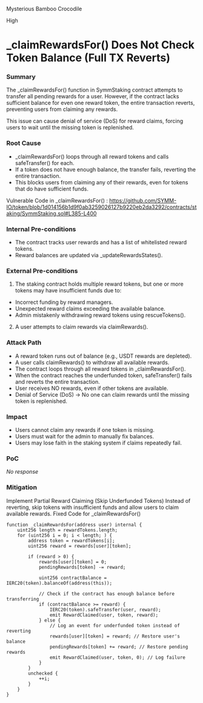 Mysterious Bamboo Crocodile

High

# _claimRewardsFor() Does Not Check Token Balance (Full TX Reverts)

### Summary

The _claimRewardsFor() function in SymmStaking contract attempts to transfer all pending rewards for a user. However, if the contract lacks sufficient balance for even one reward token, the entire transaction reverts, preventing users from claiming any rewards.

This issue can cause denial of service (DoS) for reward claims, forcing users to wait until the missing token is replenished.

### Root Cause

- _claimRewardsFor() loops through all reward tokens and calls safeTransfer() for each.
- If a token does not have enough balance, the transfer fails, reverting the entire transaction.
- This blocks users from claiming any of their rewards, even for tokens that do have sufficient funds.

Vulnerable Code in _claimRewardsFor() : https://github.com/SYMM-IO/token/blob/1d014156b1d9f0ab3259026127b9220eb2da3292/contracts/staking/SymmStaking.sol#L385-L400

### Internal Pre-conditions

- The contract tracks user rewards and has a list of whitelisted reward tokens.
- Reward balances are updated via _updateRewardsStates().


### External Pre-conditions

1. The staking contract holds multiple reward tokens, but one or more tokens may have insufficient funds due to:

  -   Incorrect funding by reward managers.
  -   Unexpected reward claims exceeding the available balance.
  -   Admin mistakenly withdrawing reward tokens using rescueTokens().

2. A user attempts to claim rewards via claimRewards().

### Attack Path

- A reward token runs out of balance (e.g., USDT rewards are depleted).
- A user calls claimRewards() to withdraw all available rewards.
- The contract loops through all reward tokens in _claimRewardsFor().
- When the contract reaches the underfunded token, safeTransfer() fails and reverts the entire transaction.
- User receives NO rewards, even if other tokens are available.
- Denial of Service (DoS) → No one can claim rewards until the missing token is replenished.

### Impact

- Users cannot claim any rewards if one token is missing.
- Users must wait for the admin to manually fix balances.
- Users may lose faith in the staking system if claims repeatedly fail.

### PoC

_No response_

### Mitigation

Implement Partial Reward Claiming (Skip Underfunded Tokens)
Instead of reverting, skip tokens with insufficient funds and allow users to claim available rewards.
Fixed Code for _claimRewardsFor()

```solidity
function _claimRewardsFor(address user) internal {
    uint256 length = rewardTokens.length;
    for (uint256 i = 0; i < length; ) {
        address token = rewardTokens[i];
        uint256 reward = rewards[user][token];

        if (reward > 0) {
            rewards[user][token] = 0;
            pendingRewards[token] -= reward;

            uint256 contractBalance = IERC20(token).balanceOf(address(this));

            // Check if the contract has enough balance before transferring
            if (contractBalance >= reward) {
                IERC20(token).safeTransfer(user, reward);
                emit RewardClaimed(user, token, reward);
            } else {
                // Log an event for underfunded token instead of reverting
                rewards[user][token] = reward; // Restore user's balance
                pendingRewards[token] += reward; // Restore pending rewards
                emit RewardClaimed(user, token, 0); // Log failure
            }
        }
        unchecked {
            ++i;
        }
    }
}

```
